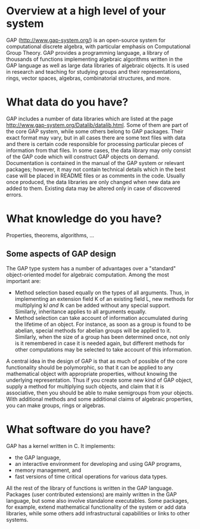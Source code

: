 # Overview at a high level of your system

GAP (http://www.gap-system.org/) is an open-source system for computational
discrete algebra, with particular emphasis on Computational Group Theory.
GAP provides a programming language, a library of thousands of functions
implementing algebraic algorithms written in the GAP language as well as
large data libraries of algebraic objects. It is used in research and
teaching for studying groups and their representations, rings, vector spaces,
algebras, combinatorial structures, and more.

# What data do you have?

GAP includes a number of data libraries which are listed at the page
http://www.gap-system.org/Datalib/datalib.html. Some of them are part
of the core GAP system, while some others belong to GAP packages. Their
exact format may vary, but in all cases there are some text files with
data and there is certain code responsible for processing particular
pieces of information from that files. In some cases, the data library
may only consist of the GAP code which will construct GAP objects on demand.
Documentation is contained in the manual of the GAP system or relevant
packages; however, it may not contain technical details which in the best
case will be placed in README files or as comments in the code.
Usually once produced, the data libraries are only changed when new data
are added to them. Existing data may be altered only in case of discovered
errors.

# What knowledge do you have?

Properties, theorems, algorithms, ...

## Some aspects of GAP design

The GAP type system has a number of advantages over a "standard"
object-oriented model for algebraic computation. Among the most important are:
* Method selection based equally on the types of all arguments. Thus, in
implementing an extension field K of an existing field L, new methods for
multiplying k*l and l*k can be added without any special support. Similarly,
inheritance applies to all arguments equally.
* Method selection can take account of information accumulated during the
lifetime of an object. For instance, as soon as a group is found to be abelian,
special methods for abelian groups will be applied to it. Similarly, when the
size of a group has been determined once, not only is it remembered in case it
is needed again, but different methods for other computations may be selected
to take account of this information.  

A central idea in the design of GAP is that as much of possible of the core
functionality should be polymorphic, so that it can be applied to any
mathematical object with appropriate properties, without knowing the underlying
representation. Thus if you create some new kind of GAP object, supply a method
for multiplying such objects, and claim that it is associative, then you should
be able to make semigroups from your objects. With additional methods and some
additional claims of algebraic properties, you can make groups, rings or algebras.

# What software do you have?

GAP has a kernel written in C. It implements:
* the GAP language,
* an interactive environment for developing and using GAP programs,
* memory management, and
* fast versions of time critical operations for various data types.

All the rest of the library of functions is written in the GAP language.
Packages (user contributed extensions) are mainly written in the GAP language,
but some also involve standalone executables. Some packages, for example,
extend mathematical functionality of the system or add data libraries, while
some others add infrastructural capabilities or links to other systems.
